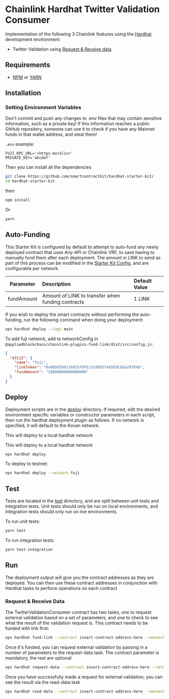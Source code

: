 # Chainlink Hardhat Twitter Validation Consumer

Implementation of the following 3 Chainlink features using the [Hardhat](https://hardhat.org/) development environment:

- Twitter Validation using [Request & Receive data](https://docs.chain.link/docs/request-and-receive-data)

## Requirements

- [NPM](https://www.npmjs.com/) or [YARN](https://yarnpkg.com/)

## Installation

### Setting Environment Variables

Don't commit and push any changes to .env files that may contain sensitive information, such as a private key! If this information reaches a public GitHub repository, someone can use it to check if you have any Mainnet funds in that wallet address, and steal them!

`.env` example:

```
FUJI_RPC_URL='<https-moralis>'
PRIVATE_KEY='abcdef'
```

Then you can install all the dependencies

```bash
git clone https://github.com/smartcontractkit/hardhat-starter-kit/
cd hardhat-starter-kit
```

then

```bash
npm install
```

Or

```bash
yarn
```

## Auto-Funding

This Starter Kit is configured by default to attempt to auto-fund any newly deployed contract that uses Any-API or Chainlink VRF, to save having to manually fund them after each deployment. The amount in LINK to send as part of this process can be modified in the [Starter Kit Config](https://github.com/smartcontractkit/chainlink-hardhat-box/blob/main/helper-hardhat-config.js), and are configurable per network.

| Parameter  | Description                                       | Default Value |
| ---------- | :------------------------------------------------ | :------------ |
| fundAmount | Amount of LINK to transfer when funding contracts | 1 LINK        |

If you wish to deploy the smart contracts without performing the auto-funding, run the following command when doing your deployment:

```bash
npx hardhat deploy --tags main
```

To add fuji network, add to networkConfig in `@appliedblockchain/chainlink-plugins-fund-link/dist/src/config.js`:

```json
{
  "43113": {
    "name": "fuji",
    "linkToken": "0x0b9d5D9136855f6FEc3c0993feE6E9CE8a297846",
    "fundAmount": "10000000000000000"
  }
}
```

## Deploy

Deployment scripts are in the [deploy](https://github.com/smartcontractkit/hardhat-starter-kit/tree/main/deploy) directory. If required, edit the desired environment specific variables or constructor parameters in each script, then run the hardhat deployment plugin as follows. If no network is specified, it will default to the Kovan network.

This will deploy to a local hardhat network

This will deploy to a local hardhat network

```bash
npx hardhat deploy
```

To deploy to testnet:

```bash
npx hardhat deploy --network fuji
```

## Test

Tests are located in the [test](https://github.com/smartcontractkit/hardhat-starter-kit/tree/main/test) directory, and are split between unit tests and integration tests. Unit tests should only be run on local environments, and integration tests should only run on live environments.

To run unit tests:

```bash
yarn test
```

To run integration tests:

```bash
yarn test-integration
```

## Run

The deployment output will give you the contract addresses as they are deployed. You can then use these contract addresses in conjunction with Hardhat tasks to perform operations on each contract

### Request & Receive Data

The TwitterValidationConsumer contract has two tasks, one to request external validation based on a set of parameters, and one to check to see what the result of the validation request is. This contract needs to be funded with link first:

```bash
npx hardhat fund-link --contract insert-contract-address-here --network network
```

Once it's funded, you can request external validation by passing in a number of parameters to the request-data task. The contract parameter is mandatory, the rest are optional

```bash
npx hardhat request-data --contract insert-contract-address-here --network network
```

Once you have successfully made a request for external validation, you can see the result via the read-data task

```bash
npx hardhat read-data --contract insert-contract-address-here --network network
```

